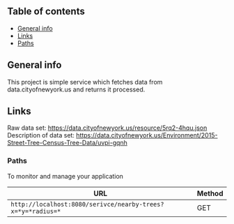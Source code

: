 ## Table of contents
* [General info](#general-info)
* [Links](#links)
* [Paths](#paths)

## General info
This project is simple service which fetches data from data.cityofnewyork.us and returns it processed.

## Links
Raw data set:
https://data.cityofnewyork.us/resource/5rq2-4hqu.json
Description of data set:
https://data.cityofnewyork.us/Environment/2015-Street-Tree-Census-Tree-Data/uvpi-gqnh

		
### Paths

To monitor and manage your application

|  URL |  Method |
|----------|--------------|
|`http://localhost:8080/serivce/nearby-trees?x=*y=*radius=*`  | GET | returns all trees in the radius|

